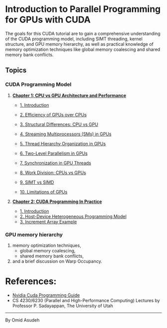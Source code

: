 # Introduction to Parallel Programming for GPUs with CUDA
The goals for this CUDA tutorial are to gain a comprehensive understanding of the CUDA programming model, including SIMT threading, kernel structure, and GPU memory hierarchy, as well as practical knowledge of memory optimization techniques like global memory coalescing and shared memory bank conflicts.

## Topics
### CUDA Programming Model
1. **[Chapter 1: CPU vs GPU Architecture and Performance](/CUDA%20Programming%20Model/Chapter%201:%20CPU%20vs%20GPU%20Architecture%20and%20Performance/1.introduction.md)**
   - [1. Introduction](/CUDA%20Programming%20Model/Chapter%201:%20CPU%20vs%20GPU%20Architecture%20and%20Performance/1.introduction.md)
   - [2. Efficiency of GPUs over CPUs](/CUDA%20Programming%20Model/Chapter%201:%20CPU%20vs%20GPU%20Architecture%20and%20Performance/2.efficiency.md)
   - [3. Structural Differences: CPU vs GPU](/CUDA%20Programming%20Model/Chapter%201:%20CPU%20vs%20GPU%20Architecture%20and%20Performance/3.structural_differences.md)
   - [4. Streaming Multiprocessors (SMs) in GPUs](/CUDA%20Programming%20Model/Chapter%201:%20CPU%20vs%20GPU%20Architecture%20and%20Performance/4.streaming_multiprocessors.md)
   - [5. Thread Hierarchy Organization in GPUs](/CUDA%20Programming%20Model/Chapter%201:%20CPU%20vs%20GPU%20Architecture%20and%20Performance/5.GPU_Thread_Hierarchy.md)

   - [6. Two-Level Parallelism in GPUs](/CUDA%20Programming%20Model/Chapter%201:%20CPU%20vs%20GPU%20Architecture%20and%20Performance/6.two_level_parallelism.md)
   - [7. Synchronization in GPU Threads](/CUDA%20Programming%20Model/Chapter%201:%20CPU%20vs%20GPU%20Architecture%20and%20Performance/7.synchronization.md)
   - [8. Work Division: CPUs vs GPUs](/CUDA%20Programming%20Model/Chapter%201:%20CPU%20vs%20GPU%20Architecture%20and%20Performance/8.work_division.md)
   - [9. SIMT vs SIMD](/CUDA%20Programming%20Model/Chapter%201:%20CPU%20vs%20GPU%20Architecture%20and%20Performance/9.simt_vs_simd.md)
   - [10. Limitations of GPUs](/CUDA%20Programming%20Model/Chapter%201:%20CPU%20vs%20GPU%20Architecture%20and%20Performance/10.limitations_of_gpus.md)

2. **[Chapter 2: CUDA Programming In Practice](/CUDA%20Programming%20Model/Chapter%202:%20CUDA%20Programming%20In%20Practice/1.introduction.md)**
   - [1. Introduction](/CUDA%20Programming%20Model/Chapter%202:%20CUDA%20Programming%20In%20Practice/1.introduction.md)
   - [2. Host-Device Heterogeneous Programming Model](/CUDA%20Programming%20Model/Chapter%202:%20CUDA%20Programming%20In%20Practice/2.Host-Device-Model.md)
   - [3. Increment Array Example](/CUDA%20Programming%20Model/Chapter%202:%20CUDA%20Programming%20In%20Practice/3.incrementArrayExp.md)

### GPU memory hierarchy
1. memory optimization techniques, 
   - global memory coalescing, 
   - shared memory bank conflicts, 
2. and a brief discussion on Warp Occupancy. 



# References:
- [Nvidia Cuda Programming Guide](https://docs.nvidia.com/cuda/cuda-c-programming-guide)
- CS 4230/6230 (Parallel and High-Performance Computing) Lectures by Professor P. Sadayappan, The University of Utah

---
By Omid Asudeh